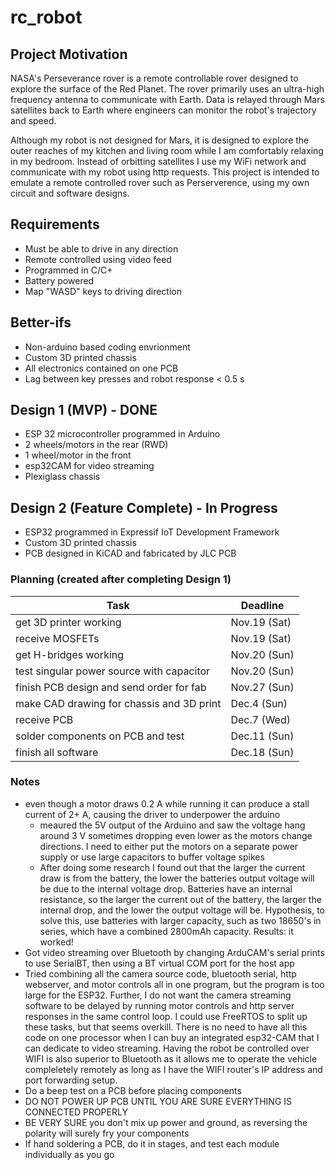 # rc_robot

## Project Motivation

NASA's Perseverance rover is a remote controllable rover designed to explore the surface of the Red Planet. The rover primarily uses an ultra-high frequency antenna to communicate with Earth. Data is relayed through Mars satellites back to Earth where engineers can monitor the robot's trajectory and speed.

Although my robot is not designed for Mars, it is designed to explore the outer reaches of my kitchen and living room while I am comfortably relaxing in my bedroom. Instead of orbitting satellites I use my WiFi network and communicate with my robot using http requests. This project is intended to emulate a remote controlled rover such as Perserverence, using my own circuit and software designs.

## Requirements

- Must be able to drive in any direction
- Remote controlled using video feed
- Programmed in C/C+
- Battery powered
- Map "WASD" keys to driving direction

## Better-ifs

- Non-arduino based coding envrionment
- Custom 3D printed chassis
- All electronics contained on one PCB
- Lag between key presses and robot response < 0.5 s

## Design 1 (MVP) - DONE

- ESP 32 microcontroller programmed in Arduino
- 2 wheels/motors in the rear (RWD)
- 1 wheel/motor in the front
- esp32CAM for video streaming
- Plexiglass chassis

## Design 2 (Feature Complete) - In Progress

- ESP32 programmed in Expressif IoT Development Framework
- Custom 3D printed chassis
- PCB designed in KiCAD and fabricated by JLC PCB

### Planning (created after completing Design 1)
| Task                                         | Deadline |
|----------------------------------------------|----------|
| get 3D printer working | Nov.19 (Sat) |
| receive MOSFETs | Nov.19 (Sat) |
| get H-bridges working | Nov.20 (Sun) |
| test singular power source with capacitor | Nov.20 (Sun) |
| finish PCB design and send order for fab | Nov.27 (Sun) |
| make CAD drawing for chassis and 3D print | Dec.4  (Sun) |
| receive PCB | Dec.7  (Wed) |
| solder components on PCB and test | Dec.11 (Sun) |
| finish all software | Dec.18 (Sun) |

### Notes
- even though a motor draws 0.2 A while running it can produce a stall current of 2+ A, causing the driver to underpower the arduino
  - meaured the 5V output of the Arduino and saw the voltage hang around 3 V sometimes dropping even lower as the motors change directions. I need to either put the motors on a separate power supply or use large capacitors to buffer voltage spikes
  - After doing some research I found out that the larger the current draw is from the battery, the lower the batteries output voltage will be due to the internal voltage drop. Batteries have an internal resistance, so the larger the current out of the battery, the larger the internal drop, and the lower the output voltage will be. Hypothesis, to solve this, use batteries with larger capacity, such as two 18650's in series, which have a combined 2800mAh capacity. Results: it worked!
- Got video streaming over Bluetooth by changing ArduCAM's serial prints to use SerialBT, then using a BT virtual COM port for the host app
- Tried combining all the camera source code, bluetooth serial, http webserver, and motor controls all in one program, but the program is too large for the ESP32. Further, I do not want the camera streaming software to be delayed by running motor controls and http server responses in the same control loop. I could use FreeRTOS to split up these tasks, but that seems overkill. There is no need to have all this code on one processor when I can buy an integrated esp32-CAM that I can dedicate to video streaming. Having the robot be controlled over WIFI is also superior to Bluetooth as it allows me to operate the vehicle compleletely remotely as long as I have the WIFI router's IP address and port forwarding setup.
- Do a beep test on a PCB before placing components
- DO NOT POWER UP PCB UNTIL YOU ARE SURE EVERYTHING IS CONNECTED PROPERLY
- BE VERY SURE you don't mix up power and ground, as reversing the polarity will surely fry your components
- If hand soldering a PCB, do it in stages, and test each module individually as you go